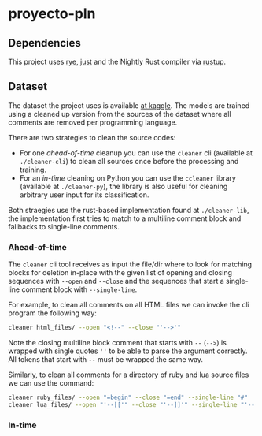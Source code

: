 # proyecto-pln

## Dependencies

This project uses [rye](rye), [just](just) and the Nightly Rust compiler via [rustup](rust).

## Dataset

The dataset the project uses is available [at kaggle](dataset). The models are trained using a cleaned up version from the sources of the dataset where all comments are removed per programming language.

There are two strategies to clean the source codes:
  - For one *ahead-of-time* cleanup you can use the `cleaner` cli (available at `./cleaner-cli`) to clean all sources once before the processing and training.
  - For an *in-time* cleaning on Python you can use the `ccleaner` library (available at `./cleaner-py`), the library is also useful for cleaning arbitrary user input for its classification.

Both straegies use the rust-based implementation found at `./cleaner-lib`, the implementation first tries to match to a multiline comment block and fallbacks to single-line comments.

### Ahead-of-time

The `cleaner` cli tool receives as input the file/dir where to look for matching blocks for deletion in-place with the given list of opening and closing sequences with `--open` and `--close` and the sequences that start a single-line comment block with `--single-line`.

For example, to clean all comments on all HTML files we can invoke the cli program the following way:
```sh
cleaner html_files/ --open "<!--" --close "'-->'"
```

Note the closing multiline block comment that starts with `--` (`-->`) is wrapped with single quotes `''` to be able to parse the argument correctly. All tokens that start with `--` must be wrapped the same way. 

Similarly, to clean all comments for a directory of ruby and lua source files we can use the command:
```sh
cleaner ruby_files/ --open "=begin" --close "=end" --single-line "#"
cleaner lua_files/ --open "'--[['" --close "'--]]'" --single-line "'--'"
```

### In-time



[rye]: https://github.com/astral-sh/rye
[just]: https://github.com/casey/just
[rust]: https://www.rust-lang.org/tools/install
[dataset]: https://www.kaggle.com/datasets/joonasyoon/file-format-detection
